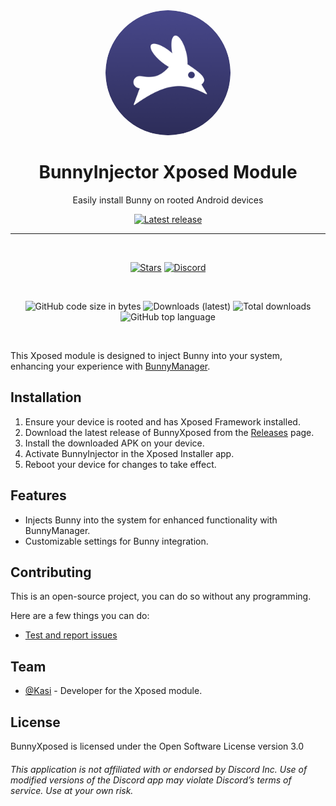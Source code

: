 <div align="center">

  <img src="images/bunny_logo.png" alt="Bunny logo" width="200px" style="border-radius: 50%" />
  
  # BunnyInjector Xposed Module

  Easily install Bunny on rooted Android devices

  [![Latest release](https://img.shields.io/github/v/release/pyoncord/BunnyXposed?color=3AB8BA&display_name=release&label=Latest&style=for-the-badge)](https://github.com/pyoncord/BunnyXposed/releases/latest)
  
  ---

  <br>

  [![Stars](https://img.shields.io/github/stars/pyoncord/BunnyXposed?logo=github&style=for-the-badge)](https://github.com/pyoncord/BunnyManager/stargazers)
  [![Discord](https://img.shields.io/discord/1196075698301968455?logo=discord&logoColor=white&style=for-the-badge)](https://discord.gg/XjYgWXHb9Q)
  
  <br>

  ![GitHub code size in bytes](https://img.shields.io/github/languages/code-size/pyoncord/BunnyXposed?logo=github&logoColor=%23fff&style=for-the-badge)
  ![Downloads (latest)](https://img.shields.io/github/downloads/pyoncord/BunnyXposed/latest/total?style=for-the-badge&logo=github&label=Downloads%20(Latest)&color=blue)
  ![Total downloads](https://img.shields.io/github/downloads/pyoncord/BunnyXposed/total?style=for-the-badge&logo=github&label=Downloads%20(Total)&color=blue)
  ![GitHub top language](https://img.shields.io/github/languages/top/pyoncord/BunnyXposed?style=for-the-badge)

  <br>

</div>

This Xposed module is designed to inject Bunny into your system, enhancing your experience with [BunnyManager](https://github.com/pyoncord/BunnyManager).

## Installation

1. Ensure your device is rooted and has Xposed Framework installed.
2. Download the latest release of BunnyXposed from the [Releases](https://github.com/pyoncord/BunnyXposed/releases/latest) page.
3. Install the downloaded APK on your device.
4. Activate BunnyInjector in the Xposed Installer app.
5. Reboot your device for changes to take effect.

## Features

- Injects Bunny into the system for enhanced functionality with BunnyManager.
- Customizable settings for Bunny integration.

## Contributing

This is an open-source project, you can do so without any programming.

Here are a few things you can do:

- [Test and report issues](https://github.com/pyoncord/BunnyXposed/issues/new)
<!-- - [Translate the app into your language](https://crowdin.com/project/vendetta-manager) -->

## Team
* [@Kasi](https://github.com/redstonekasi/) - Developer for the Xposed module.

## License

BunnyXposed is licensed under the Open Software License version 3.0

###### This application is not affiliated with or endorsed by Discord Inc. Use of modified versions of the Discord app may violate Discord’s terms of service. Use at your own risk.